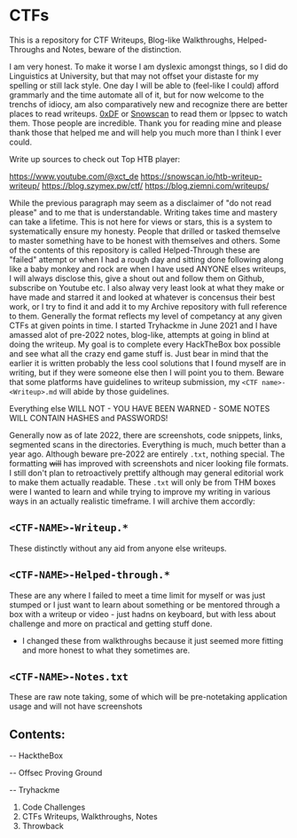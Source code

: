 # CTFs

This is a repository for CTF Writeups, Blog-like Walkthroughs, Helped-Throughs and Notes, beware of the distinction.

I am very honest. To make it worse I am dyslexic amongst things, so I did do Linguistics at University, but that may not offset your distaste for my spelling or still lack style. One day I will be able to (feel-like I could) afford grammarly and the time automate all of it, but for now welcome to the trenchs of idiocy, am also comparatively new and recognize there are better places to read writeups. [0xDF](https://0xdf.gitlab.io/) or [Snowscan](https://snowscan.io/) to read them or Ippsec to watch them. Those people are incredible. Thank you for reading mine and please thank those that helped me and will help you much more than I think I ever could.

Write up sources to check out Top HTB player:

https://www.youtube.com/@xct_de
https://snowscan.io/htb-writeup-writeup/
https://blog.szymex.pw/ctf/
https://blog.ziemni.com/writeups/


While the previous paragraph may seem as a disclaimer of "do not read please" and to me that is understandable. Writing takes time and mastery can take a lifetime. This is not here for views or stars, this is a system to systematically ensure my honesty. People that drilled or tasked themselve to master something have to be honest with themselves and others. Some of the contents of this repository is called Helped-Through these are "failed" attempt or when I had a rough day and sitting done following along like a baby monkey and rock are when I have used ANYONE elses writeups, I will always disclose this, give a shout out and follow them on Github, subscribe on Youtube etc. I also alway very least look at what they make or have made and starred it and looked at whatever is concensus their best work, or I try to find it and add it to my Archive repository with full reference to them. Generally the format reflects my level of competancy at any given CTFs at given points in time. I started Tryhackme in June 2021 and I have amassed alot of pre-2022 notes, blog-like, attempts at going in blind at doing the writeup. My goal is to complete every HackTheBox box possible and see what all the crazy end game stuff is. Just bear in mind that the earlier it is written probably the less cool solutions that I found myself are in writing, but if they were someone else then I will point you to them. Beware that some platforms have guidelines to writeup submission, my `<CTF name>-<Writeup>.md` will abide by those guidelines. 

Everything else WILL NOT - YOU HAVE BEEN WARNED - SOME NOTES WILL CONTAIN HASHES and PASSWORDS! 

Generally now as of late 2022, there are screenshots, code snippets, links, segmented scans in the directories. Everything is much, much better than a year ago. Although beware pre-2022 are entirely `.txt`, nothing special. The formatting <s>will</s> has improved with screenshots and nicer looking file formats. I still don't plan to retroactively prettify although may general editorial work to make them actually readable. These `.txt` will only be from THM boxes were I wanted to learn and while trying to improve my writing in various ways in an actually realistic timeframe. I will archive them accordly:

## `<CTF-NAME>-Writeup.*`    
These distinctly without any aid from anyone else writeups.
  
## `<CTF-NAME>-Helped-through.*`     
These are any where I failed to meet a time limit for myself or was just stumped or I just want to learn about something or be mentored through a box with a writeup or video - just hadns on keyboard, but with less about challenge and more on practical and getting stuff done. 

- I changed these from walkthroughs because it just seemed more fitting and more honest to what they sometimes are.

##  `<CTF-NAME>-Notes.txt`
 These are raw note taking, some of which will be pre-notetaking application usage and will not have screenshots
 
 
## Contents:

-- HacktheBox
  
-- Offsec Proving Ground
  
-- Tryhackme 
  1. Code Challenges
  1. CTFs Writeups, Walkthroughs, Notes
  1. Throwback 
  
  
